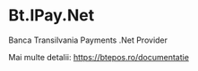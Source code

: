 # Bt.IPay.Net
Banca Transilvania Payments .Net Provider

Mai multe detalii: https://btepos.ro/documentatie

